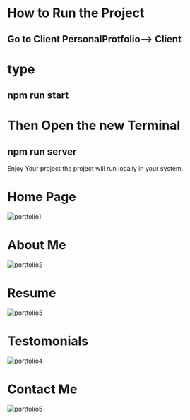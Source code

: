 # How to Run the Project
Go to Client   PersonalProtfolio--> Client
---------------------------------------------------------
# type
npm run start
---------------------------------------------------------
# Then Open the new Terminal
npm run server
---------------------------------------------------------
Enjoy Your project the project will run locally in your system.

# Home Page
![portfolio1](https://github.com/jkbells/React.js-Personal-Portfolio/assets/73393333/39257483-91d0-43a6-b08a-4a455dbc903a)
# About Me
![portfolio2](https://github.com/jkbells/React.js-Personal-Portfolio/assets/73393333/712b33a8-b6b4-4555-8afc-57215f7b44db)
# Resume
![portfolio3](https://github.com/jkbells/React.js-Personal-Portfolio/assets/73393333/527ab99b-85e8-48d5-8d66-a7478b5ea7e9)
# Testomonials
![portfolio4](https://github.com/jkbells/React.js-Personal-Portfolio/assets/73393333/7f7bd7aa-6e17-4fd1-bcc9-60676947f143)
# Contact Me
![portfolio5](https://github.com/jkbells/React.js-Personal-Portfolio/assets/73393333/f1e91d5f-90d3-44e2-b5fe-bccd0a2347d1)
